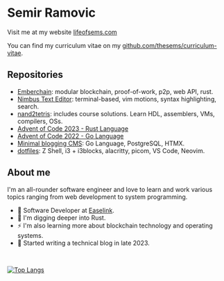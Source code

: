 <!--
**thesems/thesems** is a ✨ _special_ ✨ repository because its `README.md` (this file) appears on your GitHub profile.

Here are some ideas to get you started:

- 🔭 I’m currently working on ...
- 🌱 I’m currently learning ...
- 👯 I’m looking to collaborate on ...
- 🤔 I’m looking for help with ...
- 💬 Ask me about ...
- 📫 How to reach me: ...
- 😄 Pronouns: ...
- ⚡ Fun fact: ...
-->

# Semir Ramovic

Visit me at my website [lifeofsems.com](https://lifeofsems.com)

You can find my curriculum vitae on my [github.com/thesems/curriculum-vitae](https://github.com/thesems/curriculum-vitae/blob/main/main.pdf).

## Repositories

- [Emberchain](https://github.com/thesems/ember-chain): modular blockchain, proof-of-work, p2p, web API, rust.
- [Nimbus Text Editor](https://github.com/thesems/nimbus-text-editor): terminal-based, vim motions, syntax highlighting, search.
- [nand2tetris](https://github.com/thesems/nand2tetris): includes course solutions. Learn HDL, assemblers, VMs, compilers, OSs.
- [Advent of Code 2023 - Rust Language](https://github.com/thesems/advent-of-code-2023-rust)
- [Advent of Code 2022 - Go Language](https://github.com/thesems/advent-of-code-2022-go-lang)
- [Minimal blogging CMS](https://github.com/thesems/minimal-blogging-cms): Go Language, PostgreSQL, HTMX.
- [dotfiles](https://github.com/thesems/.config): Z Shell, i3 + i3blocks, alacritty, picom, VS Code, Neovim.

## About me

I'm an all-rounder software engineer and love to learn and work various topics ranging from web development to system programming.

- 👷 Software Developer at [Easelink](https://easelink.com).
- 🔭 I'm digging deeper into Rust.
- ⚡ I'm also learning more about blockchain technology and operating systems.
- 📝 Started writing a technical blog in late 2023.

<br>

[![Top Langs](https://github-readme-stats.vercel.app/api/top-langs/?username=thesems&theme=dark&hide=assembly,hack,scilab)](https://github.com/thesems/github-readme-stats)

<!--![Anurag's GitHub stats](https://github-readme-stats.vercel.app/api?username=thesems&show_icons=true&theme=radical) -->
